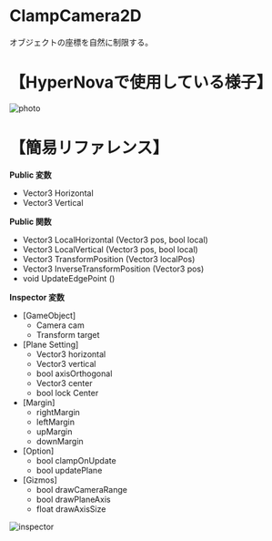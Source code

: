 # ClampCamera2D
オブジェクトの座標を自然に制限する。

# 【HyperNovaで使用している様子】
![photo](https://user-images.githubusercontent.com/62167170/135420826-ba6d20b7-b309-40db-996b-9e0dcee97285.png)

# 【簡易リファレンス】
**Public 変数**
* Vector3 Horizontal
* Vector3 Vertical

**Public 関数**
* Vector3 LocalHorizontal (Vector3 pos, bool local)
* Vector3 LocalVertical (Vector3 pos, bool local)
* Vector3 TransformPosition (Vector3 localPos)
* Vector3 InverseTransformPosition (Vector3 pos)
* void UpdateEdgePoint ()

**Inspector 変数**
* [GameObject]
  - Camera cam
  - Transform target
* [Plane Setting]
  - Vector3 horizontal
  - Vector3 vertical
  - bool axisOrthogonal
  - Vector3 center
  - bool lock Center
* [Margin]
  - rightMargin
  - leftMargin
  - upMargin
  - downMargin
* [Option]
  - bool clampOnUpdate
  - bool updatePlane
* [Gizmos]
  - bool drawCameraRange
  - bool drawPlaneAxis
  - float drawAxisSize


![inspector](https://user-images.githubusercontent.com/62167170/135424470-73991220-c987-4880-8ab4-7560d2b2d906.png)
